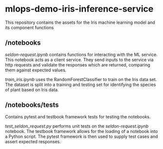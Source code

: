 # mlops-demo-iris-inference-service

This repository contains the assets for the Iris machine learning model and its component functions

## /notebooks

_seldon-request.ipynb_ contains functions for interacting with the ML service. This notebook acts as a client service. They send inputs to the service via http requests and validate the responses which are returned, comparing them against expected values.

_train_iris.ipynb_ uses the RandomForestClassifier to train on the Iris data set. The dataset is split into a training and testing set for identifying the species of plant based on Iris data.

## /notebooks/tests

Contains pytest and testbook framework tests for testing the notebooks. 

_test_seldon_request.py_ performs unit tests on the _seldon-request.ipynb_ notebook. The testbook framework allows for the loading of a notebook into a Python script. The pytest framework is then used to supply test cases and assert expected responses.
